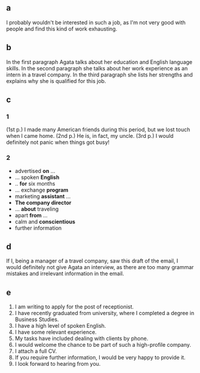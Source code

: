 ## a

I probably wouldn't be interested in such a job, as I'm not very good with people and find this kind of work exhausting.

## b

In the first paragraph Agata talks about her education and English language skills. In the second paragraph she talks about her work experience as an intern in a travel company. In the third paragraph she lists her strengths and explains why she is qualified for this job.

## c

### 1

(1st p.) I made many American friends during this period, but we lost touch when I came home.
(2nd p.) He is, in fact, my uncle.
(3rd p.) I would definitely not panic when things got busy! 

### 2

- advertised **on** ...
- ... spoken **English**
- .. **for** six months
- ... exchange **program**
- marketing **assistant** ...
- **The company director**
- ... **about** traveling
- apart **from** ...
- calm and **conscientious**
- further information

## d

If I, being a manager of a travel company, saw this draft of the email, I would definitely not give Agata an interview, as there are too many grammar mistakes and irrelevant information in the email.

## e

1. I am writing to apply for the post of receptionist.
2. I have recently graduated from university, where I completed a degree in Business Studies.
3. I have a high level of spoken English.
4. I have some relevant experience.
5. My tasks have included dealing with clients by phone.
6. I would welcome the chance to be part of such a high-profile company.
7. I attach a full CV.
8. If you require further information, I would be very happy to provide it.
9. I look forward to hearing from you.